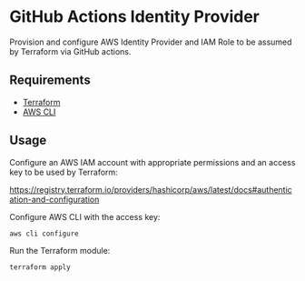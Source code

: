 # GitHub Actions Identity Provider

Provision and configure AWS Identity Provider and IAM Role to be assumed by Terraform via GitHub actions.

## Requirements

- [Terraform](https://developer.hashicorp.com/terraform/install)
- [AWS CLI](https://docs.aws.amazon.com/cli/latest/userguide/getting-started-install.html)

## Usage

Configure an AWS IAM account with appropriate permissions and an access key to be used by Terraform:

https://registry.terraform.io/providers/hashicorp/aws/latest/docs#authentication-and-configuration

Configure AWS CLI with the access key:
```
aws cli configure
```

Run the Terraform module:
```
terraform apply
```